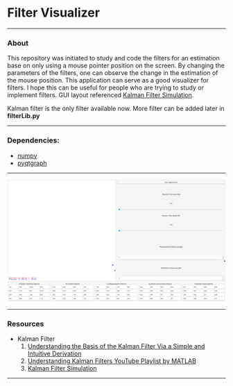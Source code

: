 # Filter Visualizer

---

### About
This repository was initiated to study and code the filters for an estimation base on only using a mouse pointer position on the screen. By changing the parameters of the filters, one can observe the change in the estimation of the mouse position. This application can serve as a good visualizer for filters. I hope this can be useful for people who are trying to study or implement filters. GUI layout referenced [Kalman Filter Simulation](https://www.cs.utexas.edu/~teammco/misc/kalman_filter/).

Kalman filter is the only filter available now. More filter can be added later in **filterLib.py**

---

### Dependencies:
* [numpy](http://www.numpy.org/)
* [pyqtgraph](http://www.pyqtgraph.org/)

---

![app_window](./img/app.gif)

---
### Resources
* Kalman Filter
    1. [Understanding the Basis of the Kalman Filter Via a Simple and Intuitive Derivation](https://courses.engr.illinois.edu/ece420/sp2017/UnderstandingKalmanFilter.pdf)
    2. [Understanding Kalman Filters YouTube Playlist by MATLAB](https://www.youtube.com/watch?v=mwn8xhgNpFY&list=PLn8PRpmsu08pzi6EMiYnR-076Mh-q3tWr)
    3. [Kalman Filter Simulation](https://www.cs.utexas.edu/~teammco/misc/kalman_filter/)

--- 